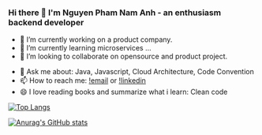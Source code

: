 ### Hi there 👋 I'm Nguyen Pham Nam Anh - an enthusiasm backend developer

- 🔭 I’m currently working on a product company.
- 🌱 I’m currently learning microservices ...
- 👯 I’m looking to collaborate on opensource and product project.
<!-- - 🤔 I’m looking for help with ... -->
- 💬 Ask me about: Java, Javascript, Cloud Architecture, Code Convention
- 📫 How to reach me: [!email](dangphu241299@gmail.com) or [!linkedin](https://www.linkedin.com/in/phu-dang-ngoc-0865a4174/)
- 😄 I love reading books and summarize what i learn: Clean code
<!-- - ⚡ Fun fact: ... -->

[![Top Langs](https://github-readme-stats.vercel.app/api/top-langs/?username=dangphu2412&theme=radical&langs_count=8)](https://github.com/anuraghazra/github-readme-stats)

[![Anurag's GitHub stats](https://github-readme-stats.vercel.app/api?username=dangphu2412&theme=radical)](https://github.com/anuraghazra/github-readme-stats)
